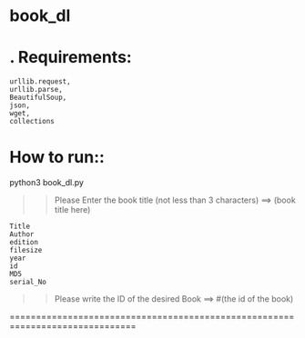 # book_dl
.
Requirements:
============
    urllib.request, 
    urllib.parse, 
    BeautifulSoup,  
    json, 
    wget, 
    collections
    
How to run::
============
python3 book_dl.py

>> Please Enter the book title (not less than 3 characters) ==> (book title here)
    
    Title
    Author
    edition
    filesize
    year
    id
    MD5
    serial_No	
  >> Please write the ID of the desired Book ==> #(the id of the book)
  
  ==============================================================================
  

